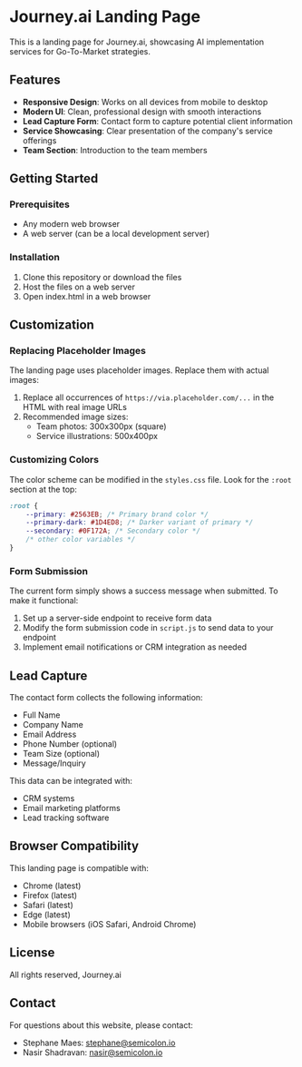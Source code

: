 # Journey.ai Landing Page

This is a landing page for Journey.ai, showcasing AI implementation services for Go-To-Market strategies.

## Features

- **Responsive Design**: Works on all devices from mobile to desktop
- **Modern UI**: Clean, professional design with smooth interactions
- **Lead Capture Form**: Contact form to capture potential client information
- **Service Showcasing**: Clear presentation of the company's service offerings
- **Team Section**: Introduction to the team members

## Getting Started

### Prerequisites

- Any modern web browser
- A web server (can be a local development server)

### Installation

1. Clone this repository or download the files
2. Host the files on a web server
3. Open index.html in a web browser

## Customization

### Replacing Placeholder Images

The landing page uses placeholder images. Replace them with actual images:

1. Replace all occurrences of `https://via.placeholder.com/...` in the HTML with real image URLs
2. Recommended image sizes:
   - Team photos: 300x300px (square)
   - Service illustrations: 500x400px

### Customizing Colors

The color scheme can be modified in the `styles.css` file. Look for the `:root` section at the top:

```css
:root {
    --primary: #2563EB; /* Primary brand color */
    --primary-dark: #1D4ED8; /* Darker variant of primary */
    --secondary: #0F172A; /* Secondary color */
    /* other color variables */
}
```

### Form Submission

The current form simply shows a success message when submitted. To make it functional:

1. Set up a server-side endpoint to receive form data
2. Modify the form submission code in `script.js` to send data to your endpoint
3. Implement email notifications or CRM integration as needed

## Lead Capture

The contact form collects the following information:
- Full Name
- Company Name
- Email Address
- Phone Number (optional)
- Team Size (optional)
- Message/Inquiry

This data can be integrated with:
- CRM systems
- Email marketing platforms
- Lead tracking software

## Browser Compatibility

This landing page is compatible with:
- Chrome (latest)
- Firefox (latest)
- Safari (latest)
- Edge (latest)
- Mobile browsers (iOS Safari, Android Chrome)

## License

All rights reserved, Journey.ai

## Contact

For questions about this website, please contact:
- Stephane Maes: stephane@semicolon.io
- Nasir Shadravan: nasir@semicolon.io 